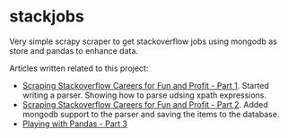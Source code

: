 # stackjobs
Very simple scrapy scraper to get stackoverflow jobs using mongodb as store and pandas to enhance data.

Articles written related to this project: 

- [Scraping Stackoverflow Careers for Fun and Profit - Part 1](http://littlebigtomatoes.com/2016/07/scraping-stackoverflow-careers-for-fun-and-profit/). Started writing a parser. Showing how to parse udsing xpath expressions.
- [Scraping Stackoverflow Careers for Fun and Profit - Part 2](http://littlebigtomatoes.com/2016/08/scraping-stackoverflow-careers-for-fun-and-profit-part-2/). Added mongodb support to the parser and saving the items to the database.  
- [Playing with Pandas - Part 3](http://littlebigtomatoes.com/2016/09/playing-with-pandas/)


